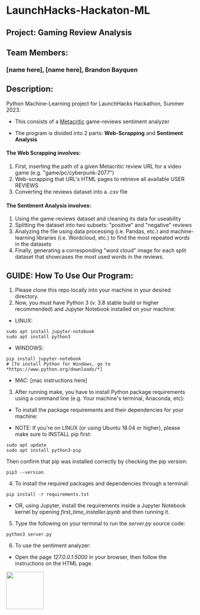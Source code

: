 # LaunchHacks-Hackaton-ML
## Project: Gaming Review Analysis

## Team Members: 
### [name here], [name here], Brandon Bayquen

## Description:
Python Machine-Learning project for LaunchHacks Hackathon, Summer 2023.

- This consists of a [Metacritic](https://www.metacritic.com/) game-reviews sentiment analyzer

- The program is divided into 2 parts: **Web-Scrapping** and **Sentiment Analysis**
#### The Web Scrapping involves:
1)  First, inserting the path of a given Metacritic review URL for a video game (e.g. "game/pc/cyberpunk-2077")
2)  Web-scrapping that URL's HTML pages to retrieve all available USER REVIEWS
3)  Converting the reviews dataset into a *.csv* file
#### The Sentiment Analysis involves:
1)  Using the game-reviews dataset and cleaning its data for useability
2)  Splitting the dataset into two subsets: "positive" and "negative" reviews
3)  Analyzing the file using data processing (i.e. Pandas, etc.) and machine-learning libraries (i.e. Wordcloud, etc.) to find the most repeated words in the datasets
4)  Finally, generating a corresponding "word cloud" image for each split dataset that showcases the most used words in the reviews.

## GUIDE: How To Use Our Program:
1. Please clone this repo locally into your machine in your desired directory.
2. Now, you must have Python 3 (v. 3.8 stable build or higher recommended) and Jupyter Notebook installed on your machine:

- LINUX:
```
sudo apt install jupyter-notebook
sudo apt install python3
```
- WINDOWS:
```
pip install jupyter-notebook
# [To install Python for Windows, go to *https://www.python.org/downloads/*]
```
- MAC:
[mac instructions here]
  
3. After running make, you have to install Python package requirements using a command line (e.g. Your machine's terminal, Anaconda, etc):
* To install the package requirements and their dependencies for your machine:

- NOTE: If you're on LINUX (or using Ubuntu 18.04 or higher), please make sure to INSTALL pip first:
```
sudo apt update
sudo apt install python3-pip
```
Then confirm that pip was installed correctly by checking the pip version:
```
pip3 --version
```

4. To install the required packages and dependencies through a terminal:
```
pip install -r requirements.txt
```
- OR, using Jupyter, install the requirements inside a Jupyter Notebook kernel by opening *first_time_installer.ipynb* and then running it.

5. Type the following on your terminal to run the *server.py* source code:
```
python3 server.py
```
6.  To use the sentiment analyzer:
- Open the page *127.0.0.1:5000* in your browser, then follow the instructions on the HTML page.
<img src="https://imgur.com/a/eYSQRQS" height="100" width="100">
